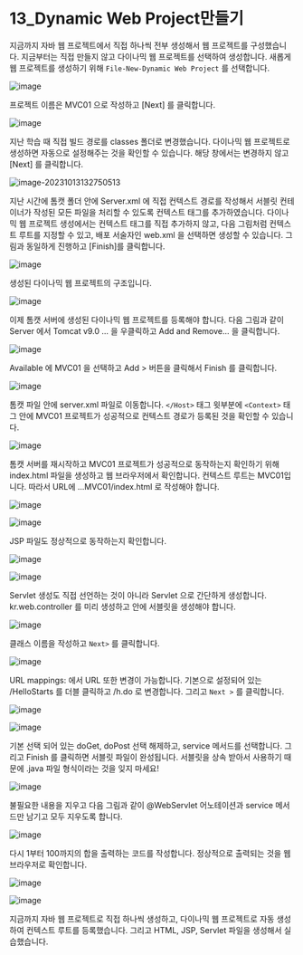 # 13_Dynamic Web Project만들기

지금까지 자바 웹 프로젝트에서 직접 하나씩 전부 생성해서 웹 프로젝트를 구성했습니다. 지금부터는 직접 만들지 않고 다이나믹 웹 프로젝트를 선택하여 생성합니다. 새롭게 웹 프로젝트를 생성하기 위해 `File-New-Dynamic Web Project` 를 선택합니다.

![image](https://github.com/LimdaeIl/TILarchive/assets/131642334/0d5c154f-77f9-43c5-a2bf-cbb9e7506a84)





프로젝트 이름은 MVC01 으로 작성하고 [Next] 를 클릭합니다.

![image](https://github.com/LimdaeIl/TILarchive/assets/131642334/a61d8814-143d-4f64-9eaf-9c4062a56f3b)





지난 학습 때 직접 빌드 경로를 classes 폴더로 변경했습니다. 다이나믹 웹 프로젝트로 생성하면 자동으로 설정해주는 것을 확인할 수 있습니다. 해당 창에서는 변경하지 않고 [Next] 를 클릭합니다. 

![image-20231013132750513](C:\Users\piay8\AppData\Roaming\Typora\typora-user-images\image-20231013132750513.png)



지난 시간에 톰캣 폴더 안에 Server.xml 에 직접 컨텍스트 경로를 작성해서 서블릿 컨테이너가 작성된 모든 파일을 처리할 수 있도록 컨텍스트 태그를 추가하였습니다. 다이나믹 웹 프로젝트 생성에서는 컨텍스트 태그를 직접 추가하지 않고, 다음 그림처럼 컨텍스트 루트를 지정할 수 있고, 배포 서술자인 web.xml 을 선택하면 생성할 수 있습니다. 그림과 동일하게 진행하고 [Finish]를 클릭합니다.

![image](https://github.com/LimdaeIl/TILarchive/assets/131642334/ba4fcc0c-615a-4239-82d8-61e980d4f675)





생성된 다이나믹 웹 프로젝트의 구조입니다. 

![image](https://github.com/LimdaeIl/TILarchive/assets/131642334/a3c98027-6b46-4da9-9861-3bff93382da3)




이제 톰캣 서버에 생성된 다이나믹 웹 프로젝트를 등록해야 합니다. 다음 그림과 같이 Server 에서 Tomcat v9.0 ... 을 우클릭하고 Add and Remove... 을 클릭합니다. 

![image](https://github.com/LimdaeIl/TILarchive/assets/131642334/75faa101-6870-45fe-a31d-7afced22d044)


Available 에 MVC01 을 선택하고 Add > 버튼을 클릭해서  Finish 를 클릭합니다.

![image](https://github.com/LimdaeIl/TILarchive/assets/131642334/036f28c0-c33d-4174-a4f8-c4696e387349)


톰캣 파일 안에 server.xml 파일로 이동합니다. `</Host>` 태그 윗부분에 `<Context>` 태그 안에 MVC01 프로젝트가 성공적으로 컨텍스트 경로가 등록된 것을 확인할 수 있습니다.   

![image](https://github.com/LimdaeIl/TILarchive/assets/131642334/b6028339-dd1d-4034-ba93-91b0f3529660)


톰캣 서버를 재시작하고 MVC01 프로젝트가 성공적으로 동작하는지 확인하기 위해 index.html 파일을 생성하고 웹 브라우저에서 확인합니다. 컨텍스트 루트는 MVC01입니다. 따라서 URL에 ...MVC01/index.html 로 작성해야 합니다. 

![image](https://github.com/LimdaeIl/TILarchive/assets/131642334/786ec5cf-ca72-4b72-a23c-4d8e2cba770d)


![image](https://github.com/LimdaeIl/TILarchive/assets/131642334/00d150ec-7a7e-461b-b2fa-7da72f86cbe6)




JSP 파일도 정상적으로 동작하는지 확인합니다.

![image](https://github.com/LimdaeIl/TILarchive/assets/131642334/162afee8-1482-4a1a-8ed2-4fef07022140)


![image](https://github.com/LimdaeIl/TILarchive/assets/131642334/632a5907-d7bb-4ed8-8564-3b497e87ecb7)




Servlet 생성도 직접 선언하는 것이 아니라 Servlet 으로 간단하게 생성합니다. kr.web.controller 를 미리 생성하고 안에 서블릿을 생성해야 합니다.

![image](https://github.com/LimdaeIl/TILarchive/assets/131642334/5b65cdda-5362-4e6c-bfe1-7e9dd539264a)




클래스 이름을 작성하고 `Next>` 를 클릭합니다.

![image](https://github.com/LimdaeIl/TILarchive/assets/131642334/172fc0db-412d-404c-80d9-0d0a4565baed)




URL mappings: 에서 URL 또한 변경이 가능합니다. 기본으로 설정되어 있는 /HelloStarts 를 더블 클릭하고 /h.do 로 변경합니다. 그리고 `Next >` 를 클릭합니다. 

![image](https://github.com/LimdaeIl/TILarchive/assets/131642334/95a16d0b-44ec-44c3-9747-eb06fbcbe98b)


![image](https://github.com/LimdaeIl/TILarchive/assets/131642334/c94bd322-8af0-4e04-b00d-3327e70f60e7)


기본 선택 되어 있는 doGet, doPost 선택 해제하고, service 메서드를 선택합니다. 그리고 Finish 를 클릭하면 서블릿 파일이 완성됩니다. 서블릿을 상속 받아서 사용하기 때문에 .java 파일 형식이라는 것을 잊지 마세요!

![image](https://github.com/LimdaeIl/TILarchive/assets/131642334/f81ed8d4-c3f7-4e95-bb31-02b972cbfc17)




불필요한 내용을 지우고 다음 그림과 같이 @WebServlet 어노테이션과 service 메서드만 남기고 모두 지우도록 합니다.

![image](https://github.com/LimdaeIl/TILarchive/assets/131642334/3e97b213-011d-4a1c-bf95-f3f78dc5c2ac)




다시 1부터 100까지의 합을 출력하는 코드를 작성합니다. 정상적으로 출력되는 것을 웹 브라우저로 확인합니다.

![image](https://github.com/LimdaeIl/TILarchive/assets/131642334/33b75283-299e-4e68-94a2-162c4bf3a550)


![image](https://github.com/LimdaeIl/TILarchive/assets/131642334/d236f963-2bc7-4043-ad8d-e2430242ef01)




지금까지 자바 웹 프로젝트로 직접 하나씩 생성하고, 다이나믹 웹 프로젝트로 자동 생성하여 컨텍스트 루트를 등록했습니다. 그리고 HTML, JSP, Servlet 파일을 생성해서 실습했습니다. 
